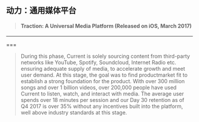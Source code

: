 ## 动力：通用媒体平台

> #### Traction: A Universal Media Platform \(Released on iOS, March 2017\)

---

===

> During this phase, Current is solely sourcing content from third-party networks like YouTube, Spotify, Soundcloud, Internet Radio etc. ensuring adequate supply of media, to accelerate growth and meet user demand. At this stage, the goal was to find productmarket fit to establish a strong foundation for the product. With over 300 million songs and over 1 billion videos, over 200,000 people have used Current to listen, watch, and interact with media. The average user spends over 18 minutes per session and our Day 30 retention as of Q4 2017 is over 35% without any incentives built into the platform, well above industry standards at this stage.



